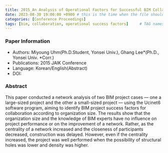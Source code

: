 ```yaml
---
title: 2015_An Analysis of Operational Factors for Successful BIM Collaboration according to Organization Size
date: 2023-08-30 19:00:00 +0900 # this is the time when the file should be shown to public
categories: [Conference Proceedings]
tags: [bim, collaboration, operational success factors]     # TAG names should always be lowercase
---
```


### Paper Information
- Authors: Miyoung Uhm(Ph.D.Student, Yonsei Univ.), Ghang Lee*(Ph.D., Yonsei Univ. *Corr.)
- Publications:
2015 JAIK Conference
- Language: 
Korean/English(Abstract)
- DOI:

### Abstract
This paper conducted a network analysis of two BIM project cases — one a large-sized project and the other a small-sized project — using the Ucinet6 software program, aiming to identify BIM project success factors for collaboration according to organization size. The results show that the organization size and the knowledge of BIM experts have no influence on project performance or on the improvement of a network. Rather, as the centrality of a network increased and the closeness of participants decreased, construction was delayed. However, even if the centrality increased, the project was well performed when the possibility of structural holes was lower and density was higher.
